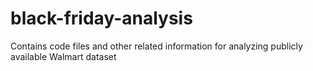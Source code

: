 # black-friday-analysis
Contains code files and other related information for analyzing publicly available Walmart dataset 
